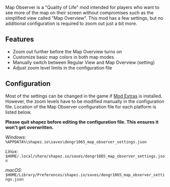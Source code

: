 Map Observer is a "Quality of Life" mod intended for players who want to see
more of the map on their screen without compromises such as the simplified view
called "Map Overview". This mod has a few settings, but no additional
configuration is required to zoom out just a bit more.

## Features

-   Zoom out further before the Map Overview turns on
-   Customize basic map colors in both map modes
-   Manually switch between Regular View and Map Overview (setting)
-   Adjust zoom level limits in the configuration file

## Configuration

Most of the settings can be changed in the game if [Mod Extras][mod_extras] is
installed. However, the zoom levels have to be modified manually in the
configuration file. Location of the Map Observer configuration file for each
platform is listed below.

**Please quit shapez before editing the configuration file. This ensures it
won't get overwritten.**

_Windows:_ `%APPDATA%\shapez.io\saves\dengr1065_map_observer_settings.json`

_Linux:_
`$HOME/.local/share/shapez.io/saves/dengr1065_map_observer_settings.json`

_macOS:_
`$HOME/Library/Preferences/shapez.io/saves/dengr1065_map_observer_settings.json`

[mod_extras]: https://skimnerphi.net/mods/mod_extras/
